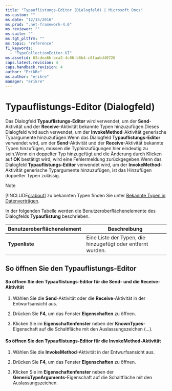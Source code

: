 ```yaml
---
title: "Typauflistungs-Editor (Dialogfeld) | Microsoft Docs"
ms.custom: ""
ms.date: "12/15/2016"
ms.prod: ".net-framework-4.6"
ms.reviewer: ""
ms.suite: ""
ms.tgt_pltfrm: ""
ms.topic: "reference"
f1_keywords: 
  - "TypeCollectionEditor.UI"
ms.assetid: 63cdea6b-bca2-4c06-b8b4-c8faabd40726
caps.latest.revision: 4
caps.handback.revision: 4
author: "ErikRe"
ms.author: "erikre"
manager: "erikre"
---
```

# Typauflistungs-Editor (Dialogfeld)
Das Dialogfeld **Typauflistungs\-Editor** wird verwendet, um der **Send**\-Aktivität und der **Receive**\-Aktivität bekannte Typen hinzuzufügen.Dieses Dialogfeld wird auch verwendet, um der **InvokeMethod**\-Aktivität generische Typargumente hinzuzufügen.Wenn das Dialogfeld **Typauflistungs\-Editor** verwendet wird, um der **Send**\-Aktivität und der **Receive**\-Aktivität bekannte Typen hinzufügen, müssen die Typhinzufügungen hier eindeutig zu sein.Wenn ein doppelter Typ hinzugefügt und die Änderung durch Klicken auf **OK** bestätigt wird, wird eine Fehlermeldung zurückgegeben.Wenn das Dialogfeld **Typauflistungs\-Editor** verwendet wird, um der **InvokeMethod**\-Aktivität generische Typargumente hinzuzufügen, ist das Hinzufügen doppelter Typen zulässig.  
  
> [!NOTE]
>  [!INCLUDE[crabout](../test/includes/crabout_md.md)] zu bekannten Typen finden Sie unter [Bekannte Typen in Datenverträgen](../Topic/Data%20Contract%20Known%20Types.md).  
  
 In der folgenden Tabelle werden die Benutzeroberflächenelemente des Dialogfelds **Typauflistung** beschrieben.  
  
|Benutzeroberflächenelement|Beschreibung|  
|--------------------------------|------------------|  
|**Typenliste**|Eine Liste der Typen, die hinzugefügt oder entfernt wurden.|  
  
## So öffnen Sie den Typauflistungs\-Editor  
  
#### So öffnen Sie den Typauflistungs\-Editor für die Send\- und die Receive\-Aktivität  
  
1.  Wählen Sie die **Send**\-Aktivität oder die **Receive**\-Aktivität in der Entwurfsansicht aus.  
  
2.  Drücken Sie **F4**, um das Fenster **Eigenschaften** zu öffnen.  
  
3.  Klicken Sie im **Eigenschaftenfenster** neben der **KnownTypes**\-Eigenschaft auf die Schaltfläche mit den Auslassungszeichen \(...\).  
  
#### So öffnen Sie den Typauflistungs\-Editor für die InvokeMethod\-Aktivität  
  
1.  Wählen Sie die **InvokeMethod**\-Aktivität in der Entwurfsansicht aus.  
  
2.  Drücken Sie **F4**, um das Fenster **Eigenschaften** zu öffnen.  
  
3.  Klicken Sie im **Eigenschaftenfenster** neben der **GenericTypeArguments**\-Eigenschaft auf die Schaltfläche mit den Auslassungszeichen.